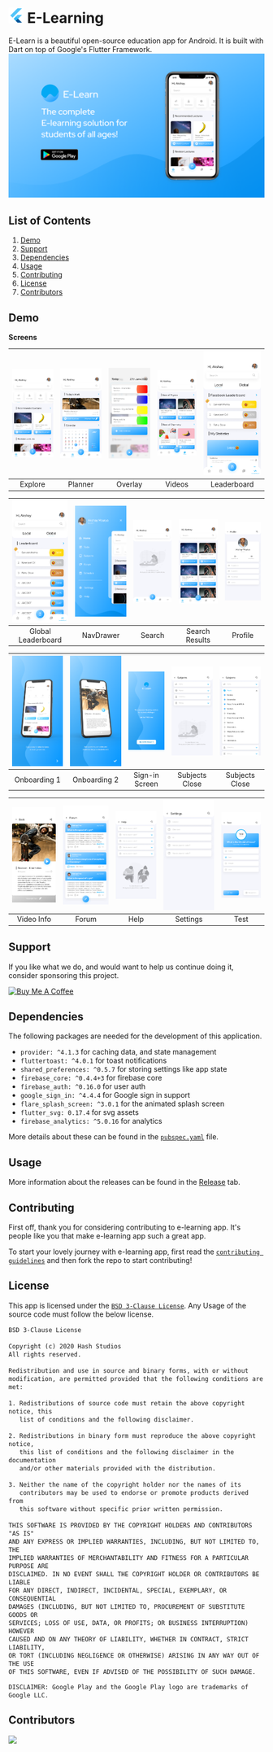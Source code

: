 # <img src="android/app/src/main/res/mipmap-xxhdpi/ic_launcher.png" alt="icon" width=30> E-Learning

E-Learn is a beautiful open-source education app for Android. It is built with Dart on top of Google's Flutter Framework.
<img alt='E-Learn UI Mockup' src='demo/Frame 1.png'/>

## List of Contents

1. [Demo](#demo)
2. [Support](#support)
3. [Dependencies](#dependencies)
4. [Usage](#usage)
5. [Contributing](#contributing)
6. [License](#license)
7. [Contributors](#contributors)

## Demo

**Screens**

| ![](demo/Screen/Home.png) | ![](demo/Screen/Calendar.png) | ![](demo/Screen/Home/Overlay.png) | ![](demo/Screen/Videos.png) | ![](demo/Screen/Stats/Local.png) |
| :-------------: | :-------------:  | :-------------:  | :-------------:  | :-------------:  |
|     Explore     |    Planner    |    Overlay     |     Videos       |     Leaderboard     |


| ![](demo/Screen/Stats/Global.png) | ![](demo/Screen/NavDrawer.png) | ![](demo/Screen/Home/Search.png) | ![](demo/Screen/Home/Search/Results.png) | ![](demo/Screen/Profile.png) |
| :-------------: | :-------------:  | :-------------:  | :-------------:  | :-------------:  |
|     Global Leaderboard    |    NavDrawer    |    Search     |     Search Results      |     Profile     |


| ![](demo/Screen/Onboarding/1.png) | ![](demo/Screen/Onboarding/2.png)| ![](demo/Screen/Onboarding/3.png)       | ![](demo/Screen/Subjects/Close.png)  | ![](demo/Screen/Subjects/Open.png)|
| :-------------:  | :-------------: | :-------------:       | :-------------:  | :-------------: |
|  Onboarding 1    |    Onboarding 2       |  Sign-in Screen    | Subjects Close   | Subjects Close  |

| ![](demo/Screen/Video/Open.png) | ![](demo/Screen/Forum.png) | ![](demo/Screen/Help.png) | ![](demo/Screen/Settings.png) | ![](demo/Screen/Test.png) |
| :-------------: | :-------------:  | :-------------:  | :-------------:  | :-------------:  |
|     Video Info    |    Forum    |    Help     |     Settings       |     Test     |


## Support

If you like what we do, and would want to help us continue doing it, consider sponsoring this project.

<a href="https://www.buymeacoffee.com/HashStudios" target="_blank"><img src="https://cdn.buymeacoffee.com/buttons/default-orange.png" alt="Buy Me A Coffee" height=51 width=217></a>

## Dependencies

The following packages are needed for the development of this application.

- `provider: ^4.1.3` for caching data, and state management
- `fluttertoast: ^4.0.1` for toast notifications
- `shared_preferences: ^0.5.7` for storing settings like app state
- `firebase_core: ^0.4.4+3` for firebase core
- `firebase_auth: ^0.16.0` for user auth
- `google_sign_in: ^4.4.4` for Google sign in support
- `flare_splash_screen: ^3.0.1` for the animated splash screen
- `flutter_svg: 0.17.4` for svg assets
- `firebase_analytics: ^5.0.16` for analytics

More details about these can be found in the [`pubspec.yaml`](https://github.com/Hash-Studios/e-learning-app/tree/master/pubspec.yaml) file.

## Usage

More information about the releases can be found in the [Release](https://github.com/Hash-Studios/e-learning-app/releases) tab.

## Contributing

First off, thank you for considering contributing to e-learning app. It's people like you that make e-learning app such a great app.

To start your lovely journey with e-learning app, first read the [`contributing guidelines`](https://github.com/Hash-Studios/e-learning-app/tree/master/CONTRIBUTING.md) and then fork the repo to start contributing!

## License

This app is licensed under the [`BSD 3-Clause License`](https://github.com/Hash-Studios/e-learning-app/tree/master/LICENSE.txt).
Any Usage of the source code must follow the below license.

```
BSD 3-Clause License

Copyright (c) 2020 Hash Studios
All rights reserved.

Redistribution and use in source and binary forms, with or without
modification, are permitted provided that the following conditions are met:

1. Redistributions of source code must retain the above copyright notice, this
   list of conditions and the following disclaimer.

2. Redistributions in binary form must reproduce the above copyright notice,
   this list of conditions and the following disclaimer in the documentation
   and/or other materials provided with the distribution.

3. Neither the name of the copyright holder nor the names of its
   contributors may be used to endorse or promote products derived from
   this software without specific prior written permission.

THIS SOFTWARE IS PROVIDED BY THE COPYRIGHT HOLDERS AND CONTRIBUTORS "AS IS"
AND ANY EXPRESS OR IMPLIED WARRANTIES, INCLUDING, BUT NOT LIMITED TO, THE
IMPLIED WARRANTIES OF MERCHANTABILITY AND FITNESS FOR A PARTICULAR PURPOSE ARE
DISCLAIMED. IN NO EVENT SHALL THE COPYRIGHT HOLDER OR CONTRIBUTORS BE LIABLE
FOR ANY DIRECT, INDIRECT, INCIDENTAL, SPECIAL, EXEMPLARY, OR CONSEQUENTIAL
DAMAGES (INCLUDING, BUT NOT LIMITED TO, PROCUREMENT OF SUBSTITUTE GOODS OR
SERVICES; LOSS OF USE, DATA, OR PROFITS; OR BUSINESS INTERRUPTION) HOWEVER
CAUSED AND ON ANY THEORY OF LIABILITY, WHETHER IN CONTRACT, STRICT LIABILITY,
OR TORT (INCLUDING NEGLIGENCE OR OTHERWISE) ARISING IN ANY WAY OUT OF THE USE
OF THIS SOFTWARE, EVEN IF ADVISED OF THE POSSIBILITY OF SUCH DAMAGE.
```

```
DISCLAIMER: Google Play and the Google Play logo are trademarks of Google LLC.
```

## Contributors

<a href="https://github.com/Hash-Studios/e-learning-app/graphs/contributors">
  <img src="https://contributors-img.web.app/image?repo=Hash-Studios/e-learning-app" />
</a>
